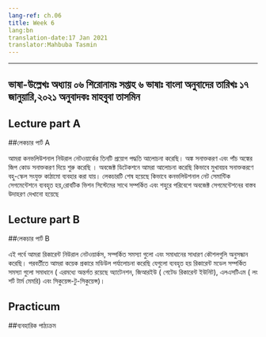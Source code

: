 ```yaml
---
lang-ref: ch.06
title: Week 6
lang:bn
translation-date:17 Jan 2021
translator:Mahbuba Tasmin
---
```

---
ভাষা-উল্লেখঃ অধ্যায় ০৬
শিরোনামঃ সপ্তাহ ৬
ভাষাঃ বাংলা
অনুবাদের তারিখঃ ১৭ জানুয়ারি,২০২১
অনুবাদকঃ মাহবুবা তাসমিন
---


## Lecture part A
##লেকচার পার্ট A
<!--We discussed three applications of convolutional neural networks. We started with digit recognition and the application to a 5-digit zip code recognition. In object detection, we talk about how to use multi-scale architecture in a face detection setting. Lastly, we saw how ConvNets are used in semantic segmentation tasks with concrete examples in a robotic vision system and object segmentation in an urban environment.-->
আমরা কনভলিউশনাল নিউরাল নেটওয়ার্কের তিনটি প্রয়োগ পদ্ধতি আলোচনা করেছি। অঙ্ক সনাক্তকরণ  এবং পাঁচ অঙ্কের জিপ কোড সনাক্তকরণ দিয়ে শুরু করেছি । অবজেক্ট ডিটেকশনে আমরা আলোচনা করেছি কিভাবে মুখাবয়ব সনাক্তকরণে বহু-স্কেল সংযুক্ত কাঠামো ব্যবহার করা যায়। লেকচারটি শেষ হয়েছে কিভাবে কনভলিউশনাল নেট সেমান্টিক সেগমেন্টেশনে ব্যবহৃত হয়,রোবটিক ভিশন সিস্টেমের সাথে সম্পর্কিত এবং শহুরে পরিবেশে অবজেক্ট সেগমেন্টেশনের  বাস্তব উদাহরণ দেখানো হয়েছে 



## Lecture part B
##লেকচার পার্ট B
<!--We examine Recurrent Neural Networks, their problems, and common techniques for mitigating these issues.  We then review a variety of modules developed to resolve RNN model issues including Attention, GRUs (Gated Recurrent Unit), LSTMs (Long Short-Term Memory), and Seq2Seq.-->
এই পর্বে আমরা রিকারেন্ট নিউরাল নেটওয়ার্কস, সম্পর্কিত সমস্যা গুলো এবং সমাধানের  সাধারণ কৌশলগুলি অনুসন্ধান করেছি। পরবর্তীতে আমরা কয়েক প্রকারে মডিউল পর্যালোচনা করেছি যেগুলো ব্যবহৃত হয় রিকারেন্ট মডেল সম্পর্কিত সমস্যা গুলো সমাধানে ( এরমধ্যে অন্তর্গত রয়েছে অ্যাটেনশন, জিআরইউ ( গেটেড রিকারেন্ট ইউনিট), এলএসটিএম ( লং শর্ট টার্ম মেমরি) এবং সিকুয়েন্স-টু-সিকুয়েন্স)।



## Practicum
##ব্যবহারিক পাঠ্যক্রম
<!--We discussed architecture of Vanilla RNN and LSTM models and compared the performance between the two. LSTM inherits advantages of RNN, while improving RNN's weaknesses by including a 'memory cell' to store information in memory for long periods of time. LSTM models significantly outperforms RNN models.-->
<!--ভ্যানিলা আরএনএন এবং এলএসটিএম মডেলের কাঠামো নিয়ে আলোচনা করেছি এবং দুটোর কর্ম ক্ষমতা পর্যালোচনা করেছি। আরএনএন এর সুবিধা সমূহ এলএসটিএম গ্রহণ করে, একই সাথে দীর্ঘ সময়ের জন্য তথ্য সংরক্ষণের উদ্দেশ্যে ‘মেমরি সেল’ সংযুক্ত করে আরএনএন এর দুর্বল দিক সংশোধন করে। এলএসটিএম মডেল উল্লেখযোগ্যভাবে আরএনএন এর চেয়ে ভালোভাবে সম্পাদন করে।
